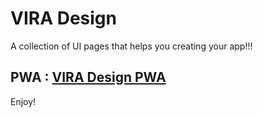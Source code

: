 # VIRA Design
A collection of UI pages that helps you creating your app!!!

## PWA : [VIRA Design PWA](https://ViraCode.github.io/vira_design_pwa/)

Enjoy!

